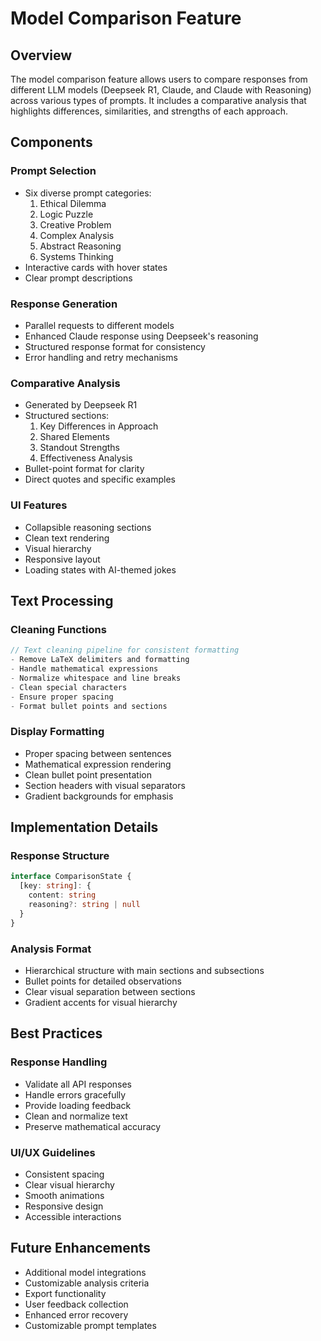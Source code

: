 # Model Comparison Feature

## Overview
The model comparison feature allows users to compare responses from different LLM models (Deepseek R1, Claude, and Claude with Reasoning) across various types of prompts. It includes a comparative analysis that highlights differences, similarities, and strengths of each approach.

## Components

### Prompt Selection
- Six diverse prompt categories:
  1. Ethical Dilemma
  2. Logic Puzzle
  3. Creative Problem
  4. Complex Analysis
  5. Abstract Reasoning
  6. Systems Thinking
- Interactive cards with hover states
- Clear prompt descriptions

### Response Generation
- Parallel requests to different models
- Enhanced Claude response using Deepseek's reasoning
- Structured response format for consistency
- Error handling and retry mechanisms

### Comparative Analysis
- Generated by Deepseek R1
- Structured sections:
  1. Key Differences in Approach
  2. Shared Elements
  3. Standout Strengths
  4. Effectiveness Analysis
- Bullet-point format for clarity
- Direct quotes and specific examples

### UI Features
- Collapsible reasoning sections
- Clean text rendering
- Visual hierarchy
- Responsive layout
- Loading states with AI-themed jokes

## Text Processing

### Cleaning Functions
```typescript
// Text cleaning pipeline for consistent formatting
- Remove LaTeX delimiters and formatting
- Handle mathematical expressions
- Normalize whitespace and line breaks
- Clean special characters
- Ensure proper spacing
- Format bullet points and sections
```

### Display Formatting
- Proper spacing between sentences
- Mathematical expression rendering
- Clean bullet point presentation
- Section headers with visual separators
- Gradient backgrounds for emphasis

## Implementation Details

### Response Structure
```typescript
interface ComparisonState {
  [key: string]: {
    content: string
    reasoning?: string | null
  }
}
```

### Analysis Format
- Hierarchical structure with main sections and subsections
- Bullet points for detailed observations
- Clear visual separation between sections
- Gradient accents for visual hierarchy

## Best Practices

### Response Handling
- Validate all API responses
- Handle errors gracefully
- Provide loading feedback
- Clean and normalize text
- Preserve mathematical accuracy

### UI/UX Guidelines
- Consistent spacing
- Clear visual hierarchy
- Smooth animations
- Responsive design
- Accessible interactions

## Future Enhancements
- Additional model integrations
- Customizable analysis criteria
- Export functionality
- User feedback collection
- Enhanced error recovery
- Customizable prompt templates 